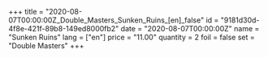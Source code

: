 +++
title = "2020-08-07T00:00:00Z_Double_Masters_Sunken_Ruins_[en]_false"
id = "9181d30d-4f8e-421f-89b8-149ed8000fb2"
date = "2020-08-07T00:00:00Z"
name = "Sunken Ruins"
lang = ["en"]
price = "11.00"
quantity = 2
foil = false
set = "Double Masters"
+++
